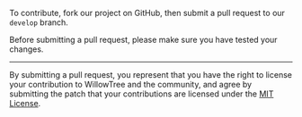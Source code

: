 To contribute, fork our project on GitHub, then submit a pull request to our `develop` branch.

Before submitting a pull request, please make sure you have tested your changes.

---

By submitting a pull request, you represent that you have the right to license
your contribution to WillowTree and the community, and agree by submitting the patch
that your contributions are licensed under the [MIT License](LICENSE).
